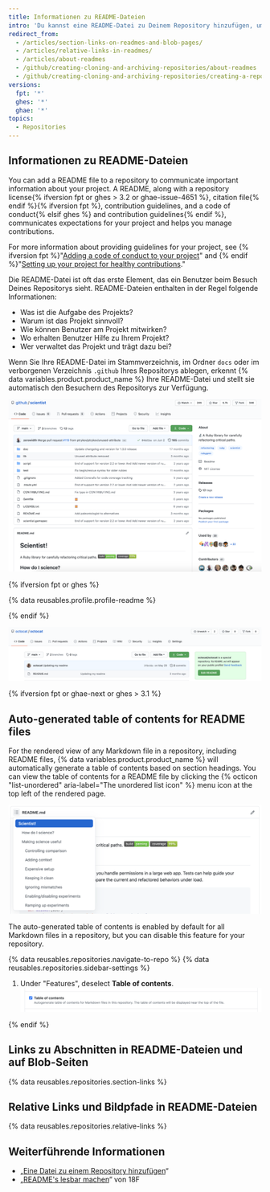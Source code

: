 ```yaml
---
title: Informationen zu README-Dateien
intro: 'Du kannst eine README-Datei zu Deinem Repository hinzufügen, um anderen Personen mitzuteilen, warum Dein Projekt nützlich ist, was sie mit Deinem Projekt machen können und wie sie es nutzen können.'
redirect_from:
  - /articles/section-links-on-readmes-and-blob-pages/
  - /articles/relative-links-in-readmes/
  - /articles/about-readmes
  - /github/creating-cloning-and-archiving-repositories/about-readmes
  - /github/creating-cloning-and-archiving-repositories/creating-a-repository-on-github/about-readmes
versions:
  fpt: '*'
  ghes: '*'
  ghae: '*'
topics:
  - Repositories
---
```


## Informationen zu README-Dateien

You can add a README file to a repository to communicate important information about your project. A README, along with a repository license{% ifversion fpt or ghes > 3.2 or ghae-issue-4651 %}, citation file{% endif %}{% ifversion fpt %}, contribution guidelines, and a code of conduct{% elsif ghes %} and contribution guidelines{% endif %}, communicates expectations for your project and helps you manage contributions.

For more information about providing guidelines for your project, see {% ifversion fpt %}"[Adding a code of conduct to your project](/communities/setting-up-your-project-for-healthy-contributions/adding-a-code-of-conduct-to-your-project)" and {% endif %}"[Setting up your project for healthy contributions](/communities/setting-up-your-project-for-healthy-contributions)."

Die README-Datei ist oft das erste Element, das ein Benutzer beim Besuch Deines Repositorys sieht. README-Dateien enthalten in der Regel folgende Informationen:
- Was ist die Aufgabe des Projekts?
- Warum ist das Projekt sinnvoll?
- Wie können Benutzer am Projekt mitwirken?
- Wo erhalten Benutzer Hilfe zu Ihrem Projekt?
- Wer verwaltet das Projekt und trägt dazu bei?

Wenn Sie Ihre README-Datei im Stammverzeichnis, im Ordner `docs` oder im verborgenen Verzeichnis `.github` Ihres Repositorys ablegen, erkennt {% data variables.product.product_name %} Ihre README-Datei und stellt sie automatisch den Besuchern des Repositorys zur Verfügung.

![Hauptseite des github/scientist-Repositorys und seiner README-Datei](/assets/images/help/repository/repo-with-readme.png)

{% ifversion fpt or ghes %}

{% data reusables.profile.profile-readme %}

{% endif %}

![README file on your username/username repository](/assets/images/help/repository/username-repo-with-readme.png)

{% ifversion fpt or ghae-next or ghes > 3.1 %}

## Auto-generated table of contents for README files

For the rendered view of any Markdown file in a repository, including README files, {% data variables.product.product_name %} will automatically generate a table of contents based on section headings. You can view the table of contents for a README file by clicking the {% octicon "list-unordered" aria-label="The unordered list icon" %}  menu icon at the top left of the rendered page.

![README with automatically generated TOC](/assets/images/help/repository/readme-automatic-toc.png)

The auto-generated table of contents is enabled by default for all Markdown files in a repository, but you can disable this feature for your repository.

{% data reusables.repositories.navigate-to-repo %}
{% data reusables.repositories.sidebar-settings %}
1. Under "Features", deselect **Table of contents**. ![Automatic TOC setting for repositories](/assets/images/help/repository/readme-automatic-toc-setting.png)

{% endif %}

## Links zu Abschnitten in README-Dateien und auf Blob-Seiten

{% data reusables.repositories.section-links %}

## Relative Links und Bildpfade in README-Dateien

{% data reusables.repositories.relative-links %}

## Weiterführende Informationen

- „[Eine Datei zu einem Repository hinzufügen](/articles/adding-a-file-to-a-repository)“
- „[README's lesbar machen](https://github.com/18F/open-source-guide/blob/18f-pages/pages/making-readmes-readable.md)“ von 18F
